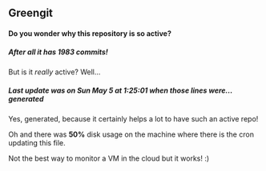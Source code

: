 ## Greengit

#### Do you wonder why this repository is so active?

##### After all it has 1983 commits!

But is it *really* active? Well...

##### Last update was on Sun May 5 at 1:25:01 when those lines were... generated

Yes, generated, because it certainly helps a lot to have such an active repo!

Oh and there was **50%** disk usage on the machine
where there is the cron updating this file.

Not the best way to monitor a VM in the cloud but it works! :)
